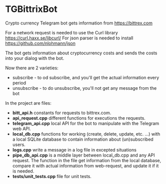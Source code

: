 # TGBittrixBot
Crypto currency Telegram bot gets information from https://bittrex.com

For a network request is needed to use the Curl library https://curl.haxx.se/libcurl/
For json parser is needed to install https://github.com/nlohmann/json

The bot gets information about cryptocurrency costs and sends the costs into your dialog with the bot.

Now there are 2 varieties:
* subscribe - to od subscribe, and you'll get the actual information every period
* unsubscribe - to do unsubscribe, you'll not get any message from the bot

In the project are files: 
* **bitt_api.h** constants for requests to bittrex.com.
* **api_request.cpp** different functions for executions the requests.
* **telegram_api.cpp** local API for the bot to manipulate with the Telegram web API.
* **local_db.cpp** functions for working (create, delete, update, etc. ...) with a local SQLite database to contain information about (un)subscribed users.
* **logs.cpp** write a message in a log file in excepted situations
* **pipe_db_api.cpp** is a middle layer between local_db.cpp and any API request. The function in the file get information from the local database, compare it with actual information from web-request, and update it if it is needed.
* **tests/unit_tests.cpp** file for unit tests.
